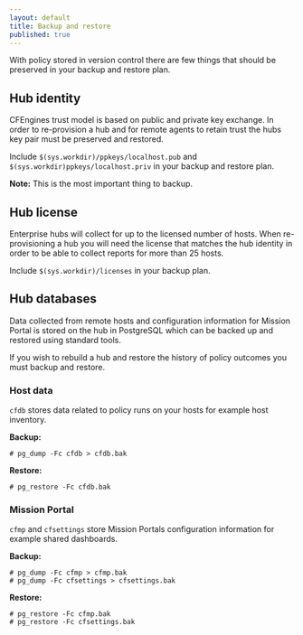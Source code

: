 ```yaml
---
layout: default
title: Backup and restore
published: true
---
```


With policy stored in version control there are few things that should be
preserved in your backup and restore plan.

## Hub identity

CFEngines trust model is based on public and private key exchange. In order to
re-provision a hub and for remote agents to retain trust the hubs key pair must
be preserved and restored.

Include `$(sys.workdir)/ppkeys/localhost.pub` and
`$(sys.workdir)ppkeys/localhost.priv` in your backup and restore plan.

**Note:** This is the most important thing to backup.

## Hub license

Enterprise hubs will collect for up to the licensed number of hosts. When
re-provisioning a hub you will need the license that matches the hub identity in
order to be able to collect reports for more than 25 hosts.

Include `$(sys.workdir)/licenses` in your backup plan.

## Hub databases

Data collected from remote hosts and configuration information for Mission
Portal is stored on the hub in PostgreSQL which can be backed up and restored
using standard tools.

If you wish to rebuild a hub and
restore the history of policy outcomes you must backup and restore.

### Host data

`cfdb` stores data related to policy runs on your hosts for example host inventory.

**Backup:**

```console
# pg_dump -Fc cfdb > cfdb.bak
```

**Restore:**

```console
# pg_restore -Fc cfdb.bak
```

### Mission Portal

 `cfmp` and `cfsettings` store Mission Portals configuration information for
 example shared dashboards.

**Backup:**

```console
# pg_dump -Fc cfmp > cfmp.bak
# pg_dump -Fc cfsettings > cfsettings.bak
```

**Restore:**

```console
# pg_restore -Fc cfmp.bak
# pg_restore -Fc cfsettings.bak
```
